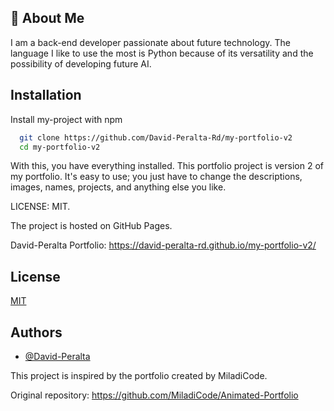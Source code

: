 
## 🚀 About Me
I am a back-end developer passionate about future technology. The language I like to use the most is Python because of its versatility and the possibility of developing future AI.
## Installation

Install my-project with npm

```bash
  git clone https://github.com/David-Peralta-Rd/my-portfolio-v2
  cd my-portfolio-v2
```

With this, you have everything installed. This portfolio project is version 2 of my portfolio. It's easy to use; you just have to change the descriptions, images, names, projects, and anything else you like.

LICENSE: MIT.

The project is hosted on GitHub Pages.

David-Peralta Portfolio: https://david-peralta-rd.github.io/my-portfolio-v2/





## License

[MIT](https://choosealicense.com/licenses/mit/)


## Authors

- [@David-Peralta](https://github.com/David-Peralta-Rd)



This project is inspired by the portfolio created by MiladiCode.

Original repository:
https://github.com/MiladiCode/Animated-Portfolio
